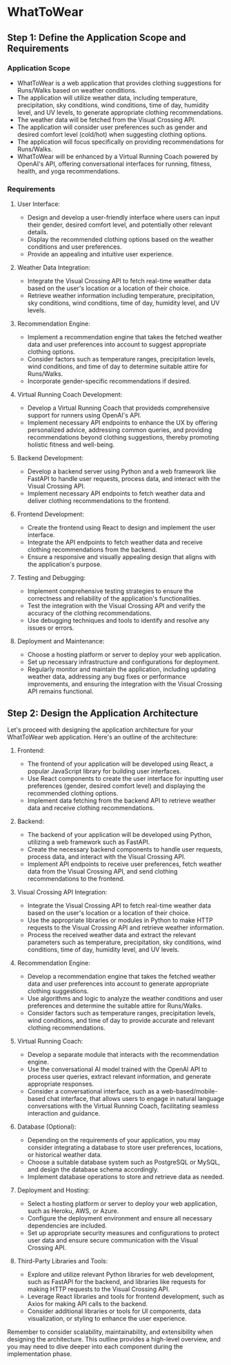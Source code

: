 # WhatToWear

## Step 1: Define the Application Scope and Requirements

### Application Scope
- WhatToWear is a web application that provides clothing suggestions for Runs/Walks based on weather conditions.
- The application will utilize weather data, including temperature, precipitation, sky conditions, wind conditions, time of day, humidity level, and UV levels, to generate appropriate clothing recommendations.
- The weather data will be fetched from the Visual Crossing API.
- The application will consider user preferences such as gender and desired comfort level (cold/hot) when suggesting clothing options.
- The application will focus specifically on providing recommendations for Runs/Walks.
- WhatToWear will be enhanced by a Virtual Running Coach powered by OpenAI's API, offering conversational interfaces for running, fitness, health, and yoga recommendations.


### Requirements
1. User Interface:
   - Design and develop a user-friendly interface where users can input their gender, desired comfort level, and potentially other relevant details.
   - Display the recommended clothing options based on the weather conditions and user preferences.
   - Provide an appealing and intuitive user experience.

2. Weather Data Integration:
   - Integrate the Visual Crossing API to fetch real-time weather data based on the user's location or a location of their choice.
   - Retrieve weather information including temperature, precipitation, sky conditions, wind conditions, time of day, humidity level, and UV levels.

3. Recommendation Engine:
   - Implement a recommendation engine that takes the fetched weather data and user preferences into account to suggest appropriate clothing options.
   - Consider factors such as temperature ranges, precipitation levels, wind conditions, and time of day to determine suitable attire for Runs/Walks.
   - Incorporate gender-specific recommendations if desired.

4. Virtual Running Coach Development:
   - Develop a Virtual Running Coach that provideds comprehensive support for runners using OpenAI's API.
   - Implement necessary API endpoints to enhance the UX by offering personalized advice, addressing common queries, and providing recommendations beyond clothing suggestions, thereby promoting holistic fitness and well-being.

5. Backend Development:
   - Develop a backend server using Python and a web framework like FastAPI to handle user requests, process data, and interact with the Visual Crossing API.
   - Implement necessary API endpoints to fetch weather data and deliver clothing recommendations to the frontend.

6. Frontend Development:
   - Create the frontend using React to design and implement the user interface.
   - Integrate the API endpoints to fetch weather data and receive clothing recommendations from the backend.
   - Ensure a responsive and visually appealing design that aligns with the application's purpose.

7. Testing and Debugging:
   - Implement comprehensive testing strategies to ensure the correctness and reliability of the application's functionalities.
   - Test the integration with the Visual Crossing API and verify the accuracy of the clothing recommendations.
   - Use debugging techniques and tools to identify and resolve any issues or errors.

8. Deployment and Maintenance:
   - Choose a hosting platform or server to deploy your web application.
   - Set up necessary infrastructure and configurations for deployment.
   - Regularly monitor and maintain the application, including updating weather data, addressing any bug fixes or performance improvements, and ensuring the integration with the Visual Crossing API remains functional.

## Step 2: Design the Application Architecture

Let's proceed with designing the application architecture for your WhatToWear web application. Here's an outline of the architecture:

1. Frontend:
   - The frontend of your application will be developed using React, a popular JavaScript library for building user interfaces.
   - Use React components to create the user interface for inputting user preferences (gender, desired comfort level) and displaying the recommended clothing options.
   - Implement data fetching from the backend API to retrieve weather data and receive clothing recommendations.

2. Backend:
   - The backend of your application will be developed using Python, utilizing a web framework such as FastAPI.
   - Create the necessary backend components to handle user requests, process data, and interact with the Visual Crossing API.
   - Implement API endpoints to receive user preferences, fetch weather data from the Visual Crossing API, and send clothing recommendations to the frontend.

3. Visual Crossing API Integration:
   - Integrate the Visual Crossing API to fetch real-time weather data based on the user's location or a location of their choice.
   - Use the appropriate libraries or modules in Python to make HTTP requests to the Visual Crossing API and retrieve weather information.
   - Process the received weather data and extract the relevant parameters such as temperature, precipitation, sky conditions, wind conditions, time of day, humidity level, and UV levels.

4. Recommendation Engine:
   - Develop a recommendation engine that takes the fetched weather data and user preferences into account to generate appropriate clothing suggestions.
   - Use algorithms and logic to analyze the weather conditions and user preferences and determine the suitable attire for Runs/Walks.
   - Consider factors such as temperature ranges, precipitation levels, wind conditions, and time of day to provide accurate and relevant clothing recommendations.

5. Virtual Running Coach:
   - Develop a separate module that interacts with the recommendation engine.
   - Use the conversational AI model trained with the OpenAI API to process user queries, extract relevant information, and generate appropriate responses. 
   - Consider a conversational interface, such as a web-based/mobile-based chat interface, that allows users to engage in natural language conversations with the Virtual Running Coach, facilitating seamless interaction and guidance.

6. Database (Optional):
   - Depending on the requirements of your application, you may consider integrating a database to store user preferences, locations, or historical weather data.
   - Choose a suitable database system such as PostgreSQL or MySQL, and design the database schema accordingly.
   - Implement database operations to store and retrieve data as needed.

7. Deployment and Hosting:
   - Select a hosting platform or server to deploy your web application, such as Heroku, AWS, or Azure.
   - Configure the deployment environment and ensure all necessary dependencies are included.
   - Set up appropriate security measures and configurations to protect user data and ensure secure communication with the Visual Crossing API.

8. Third-Party Libraries and Tools:
   - Explore and utilize relevant Python libraries for web development, such as FastAPI for the backend, and libraries like requests for making HTTP requests to the Visual Crossing API.
   - Leverage React libraries and tools for frontend development, such as Axios for making API calls to the backend.
   - Consider additional libraries or tools for UI components, data visualization, or styling to enhance the user experience.

Remember to consider scalability, maintainability, and extensibility when designing the architecture. This outline provides a high-level overview, and you may need to dive deeper into each component during the implementation phase.
